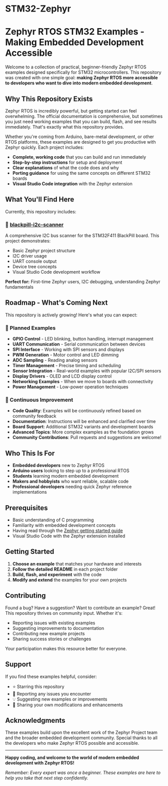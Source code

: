 # STM32-Zephyr


# Zephyr RTOS STM32 Examples - Making Embedded Development Accessible

Welcome to a collection of practical, beginner-friendly Zephyr RTOS examples designed specifically for STM32 microcontrollers. This repository was created with one simple goal: **making Zephyr RTOS more accessible to developers who want to dive into modern embedded development**.

## Why This Repository Exists

Zephyr RTOS is incredibly powerful, but getting started can feel overwhelming. The official documentation is comprehensive, but sometimes you just need working examples that you can build, flash, and see results immediately. That's exactly what this repository provides.

Whether you're coming from Arduino, bare-metal development, or other RTOS platforms, these examples are designed to get you productive with Zephyr quickly. Each project includes:

- **Complete, working code** that you can build and run immediately
- **Step-by-step instructions** for setup and deployment
- **Clear explanations** of what the code does and why
- **Porting guidance** for using the same concepts on different STM32 boards
- **Visual Studio Code integration** with the Zephyr extension

## What You'll Find Here

Currently, this repository includes:

### 📁 [blackpill-i2c-scanner](./blackpill-i2c-scanner/)
A comprehensive I2C bus scanner for the STM32F411 BlackPill board. This project demonstrates:
- Basic Zephyr project structure
- I2C driver usage
- UART console output
- Device tree concepts
- Visual Studio Code development workflow

**Perfect for:** First-time Zephyr users, I2C debugging, understanding Zephyr fundamentals

## Roadmap - What's Coming Next

This repository is actively growing! Here's what you can expect:

### 🚧 Planned Examples
- **GPIO Control** - LED blinking, button handling, interrupt management
- **UART Communication** - Serial communication between devices
- **SPI Interface** - Working with SPI sensors and displays
- **PWM Generation** - Motor control and LED dimming
- **ADC Sampling** - Reading analog sensors
- **Timer Management** - Precise timing and scheduling
- **Sensor Integration** - Real-world examples with popular I2C/SPI sensors
- **Display Drivers** - OLED and LCD display control
- **Networking Examples** - When we move to boards with connectivity
- **Power Management** - Low-power operation techniques

### 🔄 Continuous Improvement
- **Code Quality**: Examples will be continuously refined based on community feedback
- **Documentation**: Instructions will be enhanced and clarified over time
- **Board Support**: Additional STM32 variants and development boards
- **Advanced Topics**: More complex examples as the foundation grows
- **Community Contributions**: Pull requests and suggestions are welcome!

## Who This Is For

- **Embedded developers** new to Zephyr RTOS
- **Arduino users** looking to step up to a professional RTOS
- **Students** learning modern embedded development
- **Makers and hobbyists** who want reliable, scalable code
- **Professional developers** needing quick Zephyr reference implementations

## Prerequisites

- Basic understanding of C programming
- Familiarity with embedded development concepts
- Having read through the [Zephyr getting started guide](https://docs.zephyrproject.org/latest/develop/getting_started/index.html)
- Visual Studio Code with the Zephyr extension installed

## Getting Started

1. **Choose an example** that matches your hardware and interests
2. **Follow the detailed README** in each project folder
3. **Build, flash, and experiment** with the code
4. **Modify and extend** the examples for your own projects

## Contributing

Found a bug? Have a suggestion? Want to contribute an example? Great! This repository thrives on community input. Whether it's:

- Reporting issues with existing examples
- Suggesting improvements to documentation
- Contributing new example projects
- Sharing success stories or challenges

Your participation makes this resource better for everyone.

## Support

If you find these examples helpful, consider:
- ⭐ Starring this repository
- 🐛 Reporting any issues you encounter
- 💡 Suggesting new examples or improvements
- 🔄 Sharing your own modifications and enhancements

## Acknowledgments

These examples build upon the excellent work of the Zephyr Project team and the broader embedded development community. Special thanks to all the developers who make Zephyr RTOS possible and accessible.

---

**Happy coding, and welcome to the world of modern embedded development with Zephyr RTOS!**

*Remember: Every expert was once a beginner. These examples are here to help you take that next step confidently.*
